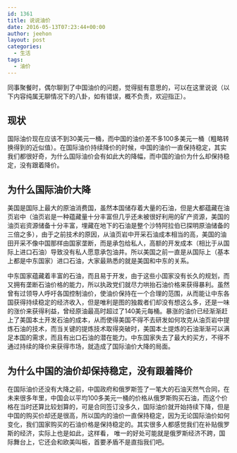 ```yaml
---
id: 1361
title: 说说油价
date: 2016-05-13T07:23:44+00:00
author: jeehon
layout: post
categories:
  - 生活
tags:
  - 油价
---
```

同事聚餐时，偶尔聊到了中国油价的问题，觉得挺有意思的，可以在这里说说（以下内容纯属无聊情况下的八卦，如有错误，概不负责，欢迎指正）。

<h2>现状</h2>
国际油价现在应该不到30美元一桶，而中国的油价差不多100多美元一桶（粗略转换得到的近似值）。在国际油价持续降价的时候，中国的油价一直保持稳定，其实我们都很好奇，为什么国际油价会有如此大的降幅，而中国的油价为什么却保持稳定，没有跟着降价。

<h2>为什么国际油价大降</h2>
美国是国际上最大的原油消费国，虽然本国储存着大量的石油，但是大都蕴藏在油页岩中（油页岩是一种蕴藏量十分丰富但几乎还未被很好利用的矿产资源，美国的油页岩资源储备十分丰富，埋藏在地下的石油是整个沙特阿拉伯已探明原油储备的三倍之多），由于之前技术的原因，从油页岩中开采石油成本相当的高，美国的油田开采不像中国那样由国家垄断，而是承包给私人，高额的开发成本（相比于从国际上进口石油）导致没有私人愿意承包油井。所以美国之前一直是从国际上（基本上都是中东国家）进口石油，大家最熟悉的就是美国和中东的关系。

中东国家蕴藏着丰富的石油，而且易于开发，由于这些小国家没有长久的规划，而又拥有垄断石油价格的能力，所以执政党们就尽力哄抬石油价格来获得暴利。虽然曾有过领导人呼吁各国控制油价，使油价保持在一个合理的范围，从而能让中东各国获得持续稳定的经济收入，但是唯利是图的独裁者们却没有想这么多，还是一味的涨价来获得利益，曾经原油最高时超过了140美元每桶。暴涨的油价已经渐渐赶上了美国本土开发石油的成本，从而使得美国不得不去研发如何攻克从油页岩中提炼石油的技术，而当关键的提炼技术取得突破时，美国本土提炼的石油渐渐可以满足本国的需求，而且有出口石油的潜在能力。中东国家失去了最大的买方，不得不通过持续的降价来获得市场，就造成了国际油价大降的局面。

<h2>为什么中国的油价却保持稳定，没有跟着降价</h2>
在国际油价还没有大降之前，中国政府和俄罗斯签了一笔大的石油天然气合同，在未来很多年里，中国会以平均100多美元一桶的价格从俄罗斯购买石油，而这个价格在当时还算比较划算的，可是合同签订没多久，国际油价就开始持续下降，但是中国的购买价却还是很高，所以国内的油价一直保持稳定，因为无论国际油价如何变化，我们国家购买的石油价格是保持稳定的。其实很多人都感觉我们在补贴俄罗斯的经济，实际上也是如此，这样看， 唯一的好处可能就是俄罗斯经济不跨，国际舞台上，它还会和欧美叫板，首要矛盾不是直指我们吧。